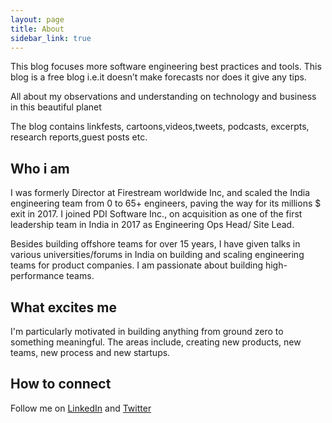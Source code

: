 ```yaml
---
layout: page
title: About
sidebar_link: true
---
```

This blog focuses more software engineering best practices and tools. This blog is a free blog i.e.it doesn’t make forecasts nor does it give any tips.

All about my observations and understanding on technology and business in this beautiful planet

The blog contains linkfests, cartoons,videos,tweets, podcasts, excerpts, research reports,guest posts etc.



<h2>Who i am</h2>
I was formerly Director at Firestream worldwide Inc, and scaled the India engineering team from 0 to 65+ engineers, paving the way for its millions $ exit in 2017.  I joined PDI Software Inc., on acquisition as one of the first leadership team in India in 2017 as Engineering Ops Head/ Site Lead.  

Besides building offshore teams for over 15 years, I have given talks in various universities/forums in India on building and scaling engineering teams for product companies. I am passionate about building high-performance teams. 


<h2>What excites me</h2>

I'm particularly motivated in building anything from ground zero to something meaningful. The areas include, creating new products, new teams, new process and new startups.

<h2>How to connect</h2>

Follow me on <a href="https://www.linkedin.com/in/madhu-venkat-382b015/">LinkedIn</a> and <a href="https://twitter.com/madhuragav">Twitter</a> 





